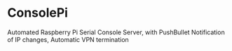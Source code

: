 # ConsolePi
Automated Raspberry Pi Serial Console Server, with PushBullet Notification of IP changes, Automatic VPN termination
